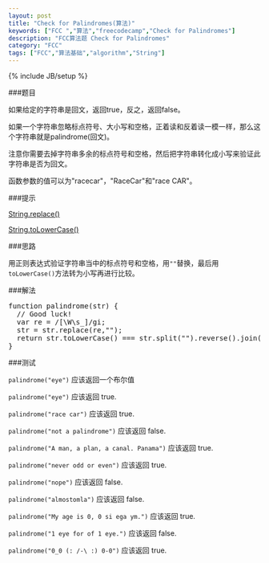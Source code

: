 ```yaml
---
layout: post
title: "Check for Palindromes(算法)"
keywords: ["FCC ","算法","freecodecamp","Check for Palindromes"]
description: "FCC算法题 Check for Palindromes"
category: "FCC"
tags: ["FCC","算法基础","algorithm","String"]
---
```

{% include JB/setup %}

###题目

如果给定的字符串是回文，返回true，反之，返回false。

如果一个字符串忽略标点符号、大小写和空格，正着读和反着读一模一样，那么这个字符串就是palindrome(回文)。

注意你需要去掉字符串多余的标点符号和空格，然后把字符串转化成小写来验证此字符串是否为回文。

函数参数的值可以为"racecar"，"RaceCar"和"race CAR"。

###提示

[String.replace()](https://developer.mozilla.org/zh-CN/docs/Web/JavaScript/Reference/Global_Objects/String/replace)

[String.toLowerCase()](https://developer.mozilla.org/zh-CN/docs/Web/JavaScript/Reference/Global_Objects/String/toLowerCase)

###思路

用正则表达式验证字符串当中的标点符号和空格，用`""`替换，最后用`toLowerCase()`方法转为小写再进行比较。

###解法

<pre>
function palindrome(str) {
  // Good luck!
  var re = /[\W\s_]/gi;
  str = str.replace(re,"");
  return str.toLowerCase() === str.split("").reverse().join("").toLowerCase();
}
</pre>

###测试

`palindrome("eye")` 应该返回一个布尔值

`palindrome("eye")` 应该返回 true.

`palindrome("race car")` 应该返回 true.

`palindrome("not a palindrome")` 应该返回 false.

`palindrome("A man, a plan, a canal. Panama")` 应该返回 true.

`palindrome("never odd or even")` 应该返回 true.

`palindrome("nope")` 应该返回 false.

`palindrome("almostomla")` 应该返回 false.

`palindrome("My age is 0, 0 si ega ym.")` 应该返回 true.

`palindrome("1 eye for of 1 eye.")` 应该返回 false.

`palindrome("0_0 (: /-\ :) 0-0")` 应该返回 true.